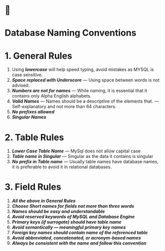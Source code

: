 
# 💽
# Database Naming Conventions


# 1. General Rules

1. Using ***lowercase*** will help speed typing, avoid mistakes as MYSQL is case sensitive.
2. ***Space replaced with Underscore*** — Using space between words is not advised.
3. ***Numbers are not for names*** — While naming, it is essential that it contains only Alpha English alphabets.
4. ***Valid Names*** — Names should be a descriptive of the elements that. — Self-explanatory and not more than 64 characters.
5. ***No prefixes allowed***
6. ***Singular Names***


# 2. Table Rules

1. ***Lower Case Table Name***  — MySql does not allow capital case
2. ***Table name in Singular***  — Singular as the data it contains is singular
3. ***No prefix in Table name***  — Usually table names have database names, it is preferable to avoid it in relational databases. 


# 3. Field Rules

1. ***All the above in General Rules***
2. ***Choose Short names for fields not more than three words*** 
3. ***Names should be easy and understandable***
4. ***Avoid reserved keywords of MySQL and Database Engine***
5. ***Primary keys (if surrogate) should have table name***
6. ***Avoid semantically — meaningful primary key names***
7. ***Foreign key names should contain name of the referenced table***
8. ***Avoid abbreviated, concatenated, or acronym-based names***
9. ***Always be consistent with the name and follow this convention***
